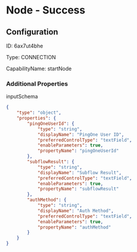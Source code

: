 # Node - Success
## Configuration
ID:  6ax7ut4bhe

Type: CONNECTION 

CapabilityName: startNode






### Additional Properties
inputSchema
```json 
{
	"type": "object",
	"properties": {
		"pingOneUserId": {
			"type": "string",
			"displayName": "PingOne User ID",
			"preferredControlType": "textField",
			"enableParameters": true,
			"propertyName": "pingOneUserId"
		},
		"subflowResult": {
			"type": "string",
			"displayName": "Subflow Result",
			"preferredControlType": "textField",
			"enableParameters": true,
			"propertyName": "subflowResult"
		},
		"authMethod": {
			"type": "string",
			"displayName": "Auth Method",
			"preferredControlType": "textField",
			"enableParameters": true,
			"propertyName": "authMethod"
		}
	}
}
```





